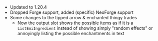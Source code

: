 * Updated to 1.20.4
* Dropped Forge support, added (specific) NeoForge support
* Some changes to the tipped arrow & enchanted thingy trades
  * Now the output slot shows the possible items as if it is a `ListEmiIngredient` instead of showing simply "random effects" or annoyingly listing the possible enchantments in text
